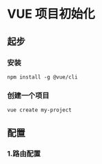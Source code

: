 # VUE 项目初始化

## 起步

### 安装

```shell
npm install -g @vue/cli
```

### 创建一个项目

```shell
vue create my-project
```

## 配置

### 1.路由配置

```js

```


